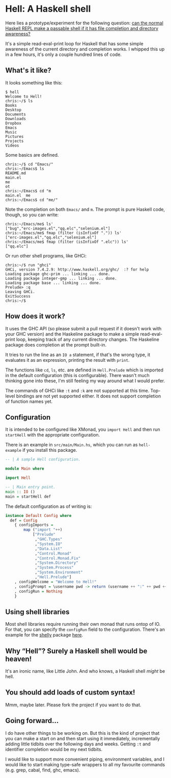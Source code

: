# Hell: A Haskell shell

Here lies a prototype/experiment for the following question:
[can the normal Haskell REPL make a passable shell if it has file
completion and directory
awareness?](http://www.reddit.com/r/haskell/comments/1qzhce/using_haskell_to_write_deceptively_powerful/cdidvav?context=3)

It's a simple read-eval-print loop for Haskell that has some simple
awareness of the current directory and completion works. I whipped
this up in a few hours, it's only a couple hundred lines of code.

## What's it like?

It looks something like this:

    $ hell
    Welcome to Hell!
    chris:~/$ ls
    Books
    Desktop
    Documents
    Downloads
    Dropbox
    Emacs
    Music
    Pictures
    Projects
    Videos

Some basics are defined.

    chris:~/$ cd "Emacs/"
    chris:~/Emacs$ ls
    README.md
    main.el
    me
    ot
    chris:~/Emacs$ cd "m
    main.el  me
    chris:~/Emacs$ cd "me/"

Note the completion on both `Emacs/` and `m`. The prompt is pure
Haskell code, though, so you can write:

    chris:~/Emacs/me$ ls'
    ["bug","erc-images.el","qq.elc","selenium.el"]
    chris:~/Emacs/me$ fmap (filter (isInfixOf ".")) ls'
    ["erc-images.el","qq.elc","selenium.el"]
    chris:~/Emacs/me$ fmap (filter (isInfixOf ".elc")) ls'
    ["qq.elc"]

Or run other shell programs, like GHCi:

    chris:~/$ run "ghci"
    GHCi, version 7.4.2.9: http://www.haskell.org/ghc/  :? for help
    Loading package ghc-prim ... linking ... done.
    Loading package integer-gmp ... linking ... done.
    Loading package base ... linking ... done.
    Prelude> :q
    Leaving GHCi.
    ExitSuccess
    chris:~/$

## How does it work?

It uses the GHC API (so please submit a pull request if it doesn't
work with your GHC version) and the Haskeline package to make a simple
read-eval-print loop, keeping track of any current directory
changes. The Haskeline package does completion at the prompt built-in.

It tries to run the line as an `IO a` statement, if that's the wrong
type, it evaluates it as an expression, printing the result with
`print`.

The functions like `cd`, `ls`, etc. are defined in `Hell.Prelude`
which is imported in the default configuration (this is
configurable). There wasn't much thinking gone into these, I'm still
feeling my way around what I would prefer.

The commands of GHCi like `:t` and `:k` are not supported at this
time. Top-level bindings are not yet supported either. It does not
support completion of function names yet.

## Configuration

It is intended to be configured like XMonad, you `import Hell` and
then run `startHell` with the appropriate configuration.

There is an example in `src/main/Main.hs`, which you can run as
`hell-example` if you install this package.

``` haskell
-- | A sample Hell configuration.

module Main where

import Hell

-- | Main entry point.
main :: IO ()
main = startHell def
```

The default configuration as of writing is:

``` haskell
instance Default Config where
  def = Config
    { configImports =
        map ("import "++)
            ["Prelude"
             ,"GHC.Types"
             ,"System.IO"
             ,"Data.List"
             ,"Control.Monad"
             ,"Control.Monad.Fix"
             ,"System.Directory"
             ,"System.Process"
             ,"System.Environment"
             ,"Hell.Prelude"]
    , configWelcome = "Welcome to Hell!"
    , configPrompt = \username pwd -> return (username ++ ":" ++ pwd ++ "$ ")
    , configRun = Nothing
    }
```

## Using shell libraries

Most shell libraries require running their own monad that runs ontop
of IO. For that, you can specify the `configRun` field to the
configuration. There's an example for the
[shelly](http://hackage.haskell.org/package/shelly) package
[here](https://github.com/chrisdone/hell/blob/master/src/main/Shelly.hs).

## Why “Hell”? Surely a Haskell shell would be heaven!

It's an ironic name, like Little John. And who knows, a Haskell shell
_might_ be hell.

## You should add loads of custom syntax!

Mmm, maybe later. Please fork the project if you want to do that.

## Going forward…

I do have other things to be working on. But this is the kind of
project that you can make a start on and then start using it
immediately, incrementally adding little tidbits over the following
days and weeks. Getting `:t` and identifier completion would be my
next tidbits.

I would like to support more convenient piping, environment variables,
and I would like to start making type-safe wrappers to all my
favourite commands (e.g. grep, cabal, find, ghc, emacs).
